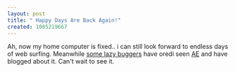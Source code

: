 ```yaml
--- 
layout: post
title: " Happy Days Are Back Again!"
created: 1085219667
---
```

Ah, now my home computer is fixed.. i can still look forward to endless days of web surfing. Meanwhile <a href="http://chaami.blogspot.com">some lazy buggers</a> have oredi seen <a href="http://www.akkthefilm.com/">AE</a> and have blogged about it. Can't wait to see it.
